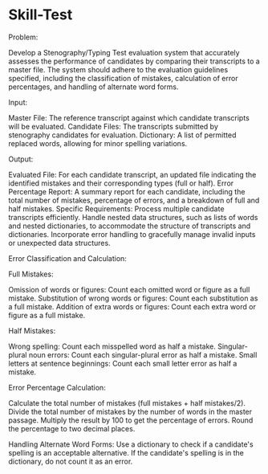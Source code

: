 # Skill-Test
Problem: 

Develop a Stenography/Typing Test evaluation system that accurately assesses the performance of candidates by comparing their transcripts to a master file. The system should adhere to the evaluation guidelines specified, including the classification of mistakes, calculation of error percentages, and handling of alternate word forms. 

Input: 

Master File: The reference transcript against which candidate transcripts will be evaluated.
Candidate Files: The transcripts submitted by stenography candidates for evaluation.
Dictionary: A list of permitted replaced words, allowing for minor spelling variations.

Output: 

Evaluated File: For each candidate transcript, an updated file indicating the identified mistakes and their corresponding types (full or half).
Error Percentage Report: A summary report for each candidate, including the total number of mistakes, percentage of errors, and a breakdown of full and half mistakes.
Specific Requirements:
Process multiple candidate transcripts efficiently.
Handle nested data structures, such as lists of words and nested dictionaries, to accommodate the structure of transcripts and dictionaries. 
Incorporate error handling to gracefully manage invalid inputs or unexpected data structures. 

Error Classification and Calculation:

Full Mistakes:

Omission of words or figures: Count each omitted word or figure as a full mistake. 
Substitution of wrong words or figures: Count each substitution as a full mistake. 
Addition of extra words or figures: Count each extra word or figure as a full mistake. 

Half Mistakes:

Wrong spelling: Count each misspelled word as half a mistake. 
Singular-plural noun errors: Count each singular-plural error as half a mistake. 
Small letters at sentence beginnings: Count each small letter error as half a mistake.

Error Percentage Calculation:

Calculate the total number of mistakes (full mistakes + half mistakes/2). 
Divide the total number of mistakes by the number of words in the master passage. 
Multiply the result by 100 to get the percentage of errors. 
Round the percentage to two decimal places. 

Handling Alternate Word Forms: 
Use a dictionary to check if a candidate's spelling is an acceptable alternative. 
If the candidate's spelling is in the dictionary, do not count it as an error. 
